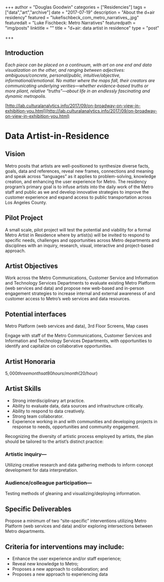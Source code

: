 +++
author = "Douglas Goodwin"
categories = ["Residencies"]
tags = ["data","art","archive"]
date = "2017-07-19"
description = "About the d+air residency"
featured = "lukefischbeck_com_metro_narratives_.jpg"
featuredalt = "Luke Fischbeck: Metro Narratives"
featuredpath = "img/posts"
linktitle = ""
title = "d+air: data artist in residence"
type = "post"

+++

## Introduction

*Each piece can be placed on a continuum, with art on one end and data visualization on the other, and ranging between adjectives: ambiguous/concrete, personal/public, intuitive/objective, informational/emotional. No matter where the maps fall, their creators are communicating underlying verities—whether evidence-based truths or more pliant, relative “truths”—about life in an endlessly fascinating and dynamic metropolis.*

[http://lab.culturalanalytics.info/2017/09/on-broadway-on-view-in-exhibition-you.html](http://lab.culturalanalytics.info/2017/09/on-broadway-on-view-in-exhibition-you.html)

# Data Artist-in-Residence 

## Vision
Metro posits that artists are well-positioned to synthesize diverse facts, goals, data and references, reveal new frames, connections and meaning and speak across “languages” as it applies to problem-solving, knowledge creation, and enhancing the user experience for Metro. The residency program’s primary goal is to infuse artists into the daily work of the Metro staff and public as we and develop innovative strategies to improve the customer experience and expand access to public transportation across Los Angeles County.

## Pilot Project
A small scale, pilot project will test the potential and viability for a formal Metro Artist in Residence where by artist(s) will be invited to respond to specific needs, challenges and opportunities across Metro departments and disciplines with an inquiry, research, visual, interactive and project-based approach. 

## Artist Objectives
Work across the Metro Communications, Customer Service and Information and Technology Services Departments to evaluate existing Metro Platform (web services and data) and propose new web-based and in-person engagement strategies to increase internal and external awareness of and customer access to Metro’s web services and data resources.

## Potential interfaces
Metro Platform (web services and data), 3rd Floor Screens, Map cases 

Engage with staff of the Metro Communications, Customer Services and Information and Technology Services Departments, with opportunities to identify and capitalize on collaborative opportunities. 

## Artist Honoraria
$5,000 three months at 80 hours/month ($20/hour) 

## Artist Skills
- Strong interdisciplinary art practice.
- Ability to evaluate data, data sources and infrastructure critically.
- Ability to respond to data creatively. 
- Strong team collaborator.
- Experience working in and with communities and developing projects in response to needs, opportunities and community engagement.

Recognizing the diversity of artistic process employed by artists, the plan should be tailored to the artist’s distinct practice: 
    
### Artistic inquiry— 
Utilizing creative research and data gathering methods to inform concept development for data interpretation.

### Audience/colleague participation— 
Testing methods of gleaning and visualizing/deploying information. 

## Specific Deliverables

Propose a minimum of two “site-specific” interventions utilizing Metro Platform (web services and data) and/or exploring intersections between Metro departments.

## Criteria for interventions may include:

- Enhance the user experience and/or staff experience;
- Reveal new knowledge to Metro;
- Proposes a new approach to collaboration; and 
- Proposes a new approach to experiencing data
